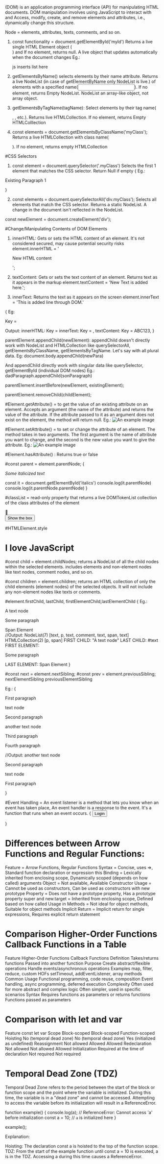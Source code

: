 (DOM) is an application programming interface (API) for manipulating HTML documents.
DOM manipulation involves using JavaScript to interact with and Access, modify, create, and remove elements and attributes, i.e., dynamically change this structure.

Node = elements, attributes, texts, comments, and so on.

1. const functionality = document.getElementById('myId')
Returns a live single HTML Element object (<div id="newDiv">) and If no element, returns null. A live object that updates automatically when the document changes
Eg.:
<ul id='nameList'>
    js inserts list here
</ul> 
<script>
const names = ["Rohan", "Anil", "Rohit", "Sugam"];
const nameList = document.getElementById("nameList");
names.forEach((name) => {
const listItem = document.createElement("li");
listItem.textContent = name;
nameList.appendChild(listItem);
});
</script>

2. getElementsByName() selects elements by their name attribute.
   Returns a live NodeList (in case of getElementByName only NodeList is live.) of elements with a specified name(<input type="" name="myValue">). If no element, returns Empty NodeList. NodeList an array-like object, not array object.

3. getElementsByTagName(tagName): Select elements by their tag name(<p>, <html>, etc.). Returns live HTMLCollection. If no element, returns Empty HTMLColllection

4. const elements = document.getElementsByClassName('myClass'); Returns a live HTMLCollection with class name(<p class="para">). If no element, returns empty HTMLCollection

#CSS Selectors

1. const element = document.querySelector('.myClass') Selects the first 1 element that matches the CSS selector. Return Null if empty
{
Eg.:
<div class="myClass">
<p>Existing Paragraph 1</p>
</div>
<script>
// Select all <div> elements with the class 'myClass'
const divs = document.querySelector('.myClass');
// Create a new <p> element
const newPara = document.createElement('p');
newPara.textContent = "It's a newly added paragraph";
//parent.appendChild(newPara)
divs.appendChild(newPara)
console.log(newPara)
</script>
}

2. const elements = document.querySelectorAll('div.myClass'); Selects all elements that match the CSS selector. Returns a static NodeList. A change in the document isn't reflected in the NodeList.

const newElement = document.createElement('div');

#Change/Manipulating Contents of DOM Elements

1. innerHTML: Gets or sets the HTML content of an element. It's not considered secured, may cause potential security risks
   element.innerHTML = '<p>New HTML content</p>';

2. textContent: Gets or sets the text content of an element. Returns text as it appears in the markup
   element.textContent = 'New Text is added here.';

3. innerText: Returns the text as it appears on the screen
   element.innerText = 'This is added line through DOM.'

{
Eg:

<p>Key =<span style="display: none;">     ABC123<span></p>
<script>
const para = document.querySelector('p');
console.log("innerHTML: ", para.innerHTML)
console.log("innerText: ", para.innerText)
console.log("textContent: ", para.textContent)
</script>
Output:
innerHTML: Key =<span style="display: none;"> ABC123<span></span></span>
innerText: Key = ,
textContent: Key = ABC123,
}

parentElement.appendChild(newElement): appendChild doesn't directly work with NodeList and HTMLCollection like querySelectorAll, getElementsByClassName, getElementsByTagName. Let's say with all plural data.
Eg: document.body.appendChild(newPara)

And appendChild directly work with singular data like querySelector, getElementById (individual DOM nodes)
Eg.: dadParagraph.appendChild(sonParagraph)

parentElement.insertBefore(newElement, existingElement);

parentElement.removeChild(childElement);

#Element.getAttribute()
= to get the value of an existing attribute on an element. Accepts an argument (the name of the attribute) and returns the value of the attribute. If the attribute passed to it as an argument does not exist on the element, the method will return null.
Eg.:
<img src="image.jpg" alt="An example image">

<script>
const imageElement = document.querySelector('img')
console.log(imageElement.getAttribute('src'))
//Output: image.jpg
</script>

#Element.setAttribute()
= to set or change the attribute of an element. The method takes in two arguments. The first argument is the name of attribute you want to change, and the second is the new value you want to give the attribute.
Eg.:
<img src="image.jpg" alt="An example image">

<script>const imageElement = document.querySelector('img')
console.log("BEFORE:", imageElement.getAttribute('src'))
imageElement.setAttribute('src', 'new-image.jpg')
console.log("AFTER:", imageElement.getAttribute('src'))
//Output:
BEFORE: image.jpg
AFTER: new-image.jpg
</script>

#Element.hasAttribute() : Returns true or false

#const parent = element.parentNode;
{

 <div class="container">
    <p class="full-text">
        <i id="italics">Some italicized text</i>
    </p>
  </div>
const it = document.getElementById('italics')
console.log(it.parentNode)
console.log(it.parentNode.parentNode)
}

#classList = read-only property that returns a live DOMTokenList collection of the class attributes of the element

<div id="gift-box" class="hide">🎁</div>
<button id="click-btn">Show the box</button>
<script>
const gift = document.getElementById('gift-box')
const btn = document.getElementById('click-btn')
btn.addEventListener('click', ()=>[
  gift.classList.remove('hide')
])
</script>

#HTMLElement.style

<h1>I love JavaScript</h1>
<script>
const par = document.querySelector('h1')
par.style.color = 'white'
par.style.backgroundColor = 'green'
</script>

#const child = element.childNodes; returns a NodeList of all the child nodes within the selected elements. includes elements and non-element nodes like text nodes, comment nodes, and so on.

#const children = element.children; returns an HTML collection of only the child elements (element nodes) of the selected objects. It will not include any non-element nodes like texts or comments.

#element.firstChild, lastChild, firstElementChild,lastElementChild
{
Eg.:

 <div id="container">
    A text node
    <p>Some paragraph</p>
    <!-- This is a comment -->
    <span>Span Element</span>
  </div>
<script>
const container = document.getElementById('container');
const containerChildNodes = container.childNodes;
const containerChildren = container.children;
console.log(containerChildNodes);
console.log(containerChildren);
console.log("FIRST CHILD:", container.firstChild)
console.log("LAST CHILD:", container.lastChild)
console.log("FIRST ELEMENT: ", container.firstElementChild)
console.log("LAST ELEMENT:", container.lastElementChild)
</script>
//Output: 
NodeList(7) [text, p, text, comment, text, span, text]
HTMLCollection(2) [p, span]
FIRST CHILD: "A text node"
LAST CHILD: #text
FIRST ELEMENT: <p>Some paragraph</p>
LAST ELEMENT: <span>Span Element</span>
}

#const next = element.nextSibling;
#const prev = element.previousSibling;
nextElementSibling
previousElementSibling

Eg.:
{

<div>
<p id="one">First paragraph</p>
text node
<p id="two">Second paragraph</p>
another text node
<p id="three">Third paragraph</p>
<p id="four">Fourth paragraph</p>

  </div>
<script>
const paragraphTwo = document.getElementById('two')
console.log("nextSibling: ", paragraphTwo.nextSibling)
console.log("nextElementSibling: ", paragraphTwo.nextElementSibling)
console.log("previousSibling: ", paragraphTwo.previousSibling)
console.log("previousElementSibling: ", paragraphTwo.previousElementSibling)
</script>
//Output:
another text node
<p id="two">Second paragraph</p>
text node
<p id="one">First paragraph</p>
}

#Event Handling = An event listener is a method that lets you know when an event has taken place, An event handler is a response to the event. It's a function that runs when an event occurs.
{
<button id="loginBtn">Login</button>

<script>
const y = document.getElementById("loginBtn");
y.addEventListener("click", function () { //MouseEvents-keyboardEvents: click,dbclick,mouseover,keydown,keypress
  console.log("Button clicked.");
});
</script>

}

# Differences between Arrow Functions and Regular Functions:

Feature = Arrow Functions, Regular Functions
Syntax = Concise, uses =>, Standard function declaration or expression
this Binding = Lexically inherited from enclosing scope, Dynamically scoped (depends on how called)
arguments Object = Not available, Available
Constructor Usage = Cannot be used as constructors, Can be used as constructors with new
prototype Property = Does not have a prototype property, Has a prototype property
super and new.target = Inherited from enclosing scope, Defined based on how called
Usage in Methods = Not ideal for object methods, Suitable for object methods
Implicit Return = Implicit return for single expressions, Requires explicit return statement

# Comparison Higher-Order Functions Callback Functions in a Table

Feature Higher-Order Functions Callback Functions
Definition Takes/returns functions Passed into another function
Purpose Create abstract/flexible operations Handle events/asynchronous operations
Examples map, filter, reduce, custom HOFs setTimeout, addEventListener, array methods
Common Usage Functional programming, code reuse, composition Event handling, async programming, deferred execution
Complexity Often used for more abstract and complex logic Often simpler, used in specific scenarios
Syntax Requires functions as parameters or returns functions Functions passed as parameters

# Comparison with let and var

Feature const let var
Scope Block-scoped Block-scoped Function-scoped
Hoisting No (temporal dead zone) No (temporal dead zone) Yes (initialized as undefined)
Reassignment Not allowed Allowed Allowed
Redeclaration Not allowed Not allowed Allowed
Initialization Required at the time of declaration Not required Not required

# Temporal Dead Zone (TDZ)

Temporal Dead Zone refers to the period between the start of the block or function scope and the point where the variable is initialized. During this time, the variable is in a "dead zone" and cannot be accessed. Attempting to access the variable before its initialization will result in a ReferenceError.

function example() {
console.log(a); // ReferenceError: Cannot access 'a' before initialization
const a = 10; // `a` is initialized here
}

example();

Explanation:

Hoisting: The declaration const a is hoisted to the top of the function scope.
TDZ: From the start of the example function until const a = 10 is executed, a is in the TDZ. Accessing a during this time causes a ReferenceError.
